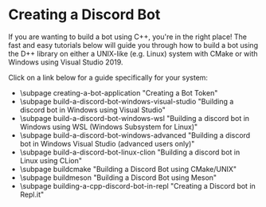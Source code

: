 # Creating a Discord Bot

If you are wanting to build a bot using C++, you're in the right place! The fast and easy tutorials below will guide you through how to build a bot using the D++ library on either a UNIX-like (e.g. Linux) system with CMake or with Windows using Visual Studio 2019.

Click on a link below for a guide specifically for your system:

* \subpage creating-a-bot-application "Creating a Bot Token"
* \subpage build-a-discord-bot-windows-visual-studio "Building a discord bot in Windows using Visual Studio"
* \subpage build-a-discord-bot-windows-wsl "Building a discord bot in Windows using WSL (Windows Subsystem for Linux)"
* \subpage build-a-discord-bot-windows-advanced "Building a discord bot in Windows Visual Studio (advanced users only)"
* \subpage build-a-discord-bot-linux-clion "Building a discord bot in Linux using CLion"
* \subpage buildcmake "Building a Discord Bot using CMake/UNIX"
* \subpage buildmeson "Building a Discord Bot using Meson"
* \subpage building-a-cpp-discord-bot-in-repl "Creating a Discord bot in Repl.it"

